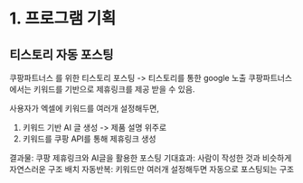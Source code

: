 # 1. 프로그램 기획
## 티스토리 자동 포스팅

쿠팡파트너스 를 위한 티스토리 포스팅 -> 티스토리를 통한 google 노출
쿠팡파트너스에서는 키워드를 기반으로 제휴링크를 제공 받을 수 있음.

사용자가 엑셀에 키워드를 여러개 설정해두면,
1. 키워드 기반 AI 글 생성 -> 제품 설명 위주로
2. 키워드를 쿠팡 API를 통해 제휴링크 생성

결과물: 쿠팡 제휴링크와 AI글을 활용한 포스팅
기대효과: 사람이 작성한 것과 비슷하게 자연스러운 구조 배치
자동반복: 키워드만 여러개 설정해두면 자동으로 포스팅되는 구조

